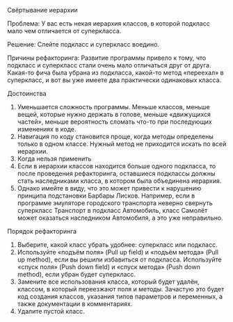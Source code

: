 Свёртывание иерархии

Проблема: У вас есть некая иерархия классов, в которой подкласс мало чем отличается от суперкласса.

Решение: Слейте подкласс и суперкласс воедино.

Причины рефакторинга: Развитие программы привело к тому, что подкласс и суперкласс стали очень мало отличаться друг от друга. Какая-то фича была убрана из подкласса, какой-то метод «переехал» в суперкласс, и вот вы уже имеете два практически одинаковых класса.

Достоинства

1. Уменьшается сложность программы. Меньше классов, меньше вещей, которые нужно держать в голове, меньше «движущихся частей», меньше вероятность сломать что-то при последующих изменениях в коде.
2. Навигация по коду становится проще, когда методы определены только в одном классе. Нужный метод не приходится искать по всей иерархии.
3. Когда нельзя применить
4. Если в иерархии классов находится больше одного подкласса, то после проведения рефакторинга, оставшиеся подклассы должны стать наследниками класса, в котором была объединена иерархия.
5. Однако имейте в виду, что это может привести к нарушению принципа подстановки Барбары Лисков. Например, если в программе эмуляторе городского транспорта неверно свернуть суперкласс Транспорт в подкласс Автомобиль, класс Самолёт может оказаться наследником Автомобиля, а это уже неправильно.

Порядок рефакторинга

1. Выберите, какой класс убрать удобнее: суперкласс или подкласс.
2. Используйте «подъём поля» (Pull up field) и «подъём метода» (Pull up method), если вы решили избавиться от подкласса. Используйте «спуск поля» (Push down field) и «спуск метода» (Push down method), если убран будет суперкласс.
3. Замените все использования класса, который будет удалён, классом, в который переезжают поля и методы. Зачастую это будет код создания классов, указания типов параметров и переменных, а также документации в комментариях.
4. Удалите пустой класс.
